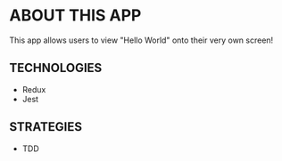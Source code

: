 # ABOUT THIS APP
This app allows users to view "Hello World" onto their very own screen!

## TECHNOLOGIES
* Redux
* Jest

## STRATEGIES
* TDD